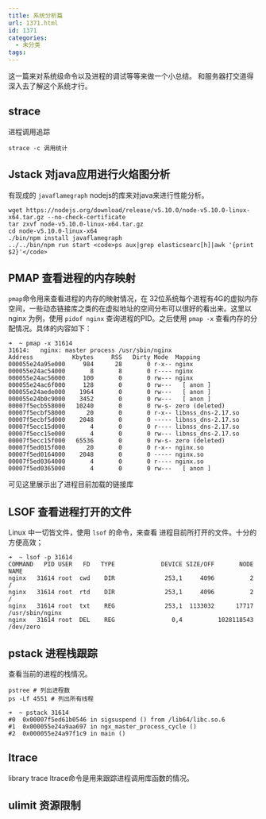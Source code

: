 ```yaml
---
title: 系统分析篇
url: 1371.html
id: 1371
categories:
  - 未分类
tags:
---
```


这一篇来对系统级命令以及进程的调试等等来做一个小总结。 和服务器打交道得深入去了解这个系统才行。

strace
------

进程调用追踪

    strace -c 调用统计

Jstack 对java应用进行火焰图分析
---------------------

有现成的 `javaflamegraph` nodejs的库来对java来进行性能分析。

    wget https://nodejs.org/download/release/v5.10.0/node-v5.10.0-linux-x64.tar.gz --no-check-certificate
    tar zxvf node-v5.10.0-linux-x64.tar.gz
    cd node-v5.10.0-linux-x64
    ./bin/npm install javaflamegraph
    ../../bin/npm run start <code>ps aux|grep elasticsearc[h]|awk '{print $2}'</code>

PMAP 查看进程的内存映射
--------------

`pmap`命令用来查看进程的内存的映射情况，在 32位系统每个进程有4G的虚拟内存空间，一些动态链接库之类的在虚拟地址的空间分布可以很好的看出来。这里以nginx 为例，使用 `pidof nginx` 查询进程的PID。之后使用 `pmap -x` 查看内存的分配情况。具体的内容如下：

    ➜  ~ pmap -x 31614
    31614:   nginx: master process /usr/sbin/nginx
    Address           Kbytes     RSS   Dirty Mode  Mapping
    000055e24a95e000     984      28       0 r-x-- nginx
    000055e24ac54000       8       8       0 r---- nginx
    000055e24ac56000     100       0       0 rw--- nginx
    000055e24ac6f000     128       0       0 rw---   [ anon ]
    000055e24aede000    1964       0       0 rw---   [ anon ]
    000055e24b0c9000    3452       0       0 rw---   [ anon ]
    00007f5ecb558000   10240       0       0 rw-s- zero (deleted)
    00007f5ecbf58000      20       0       0 r-x-- libnss_dns-2.17.so
    00007f5ecbf5d000    2048       0       0 ----- libnss_dns-2.17.so
    00007f5ecc15d000       4       0       0 r---- libnss_dns-2.17.so
    00007f5ecc15e000       4       0       0 rw--- libnss_dns-2.17.so
    00007f5ecc15f000   65536       0       0 rw-s- zero (deleted)
    00007f5ed015f000      20       0       0 r-x-- nginx.so
    00007f5ed0164000    2048       0       0 ----- nginx.so
    00007f5ed0364000       4       0       0 r---- nginx.so
    00007f5ed0365000       4       0       0 rw---   [ anon ]

可见这里展示出了进程目前加载的链接库

LSOF 查看进程打开的文件
--------------

Linux 中一切皆文件，使用 `lsof` 的命令，来查看 进程目前所打开的文件。十分的方便高效；

    ➜  ~ lsof -p 31614
    COMMAND   PID USER   FD   TYPE             DEVICE SIZE/OFF       NODE NAME
    nginx   31614 root  cwd    DIR              253,1     4096          2 /
    nginx   31614 root  rtd    DIR              253,1     4096          2 /
    nginx   31614 root  txt    REG              253,1  1133032      17717 /usr/sbin/nginx
    nginx   31614 root  DEL    REG                0,4          1028118543 /dev/zero
    

pstack 进程栈跟踪
------------

查看当前的进程的栈情况。

    pstree # 列出进程数
    ps -Lf 4551 # 列出所有线程
    
    ➜  ~ pstack 31614
    #0  0x00007f5ed61b0546 in sigsuspend () from /lib64/libc.so.6
    #1  0x000055e24a9aa697 in ngx_master_process_cycle ()
    #2  0x000055e24a97f1c9 in main ()

ltrace
------

library trace ltrace命令是用来跟踪进程调用库函数的情况。

ulimit 资源限制
-----------